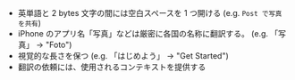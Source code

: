 - 英単語と 2 bytes 文字の間には空白スペースを 1 つ開ける (e.g. `Post で写真を共有`)
- iPhone のアプリ名「写真」などは厳密に各国の名称に翻訳する。 (e.g. 「写真」 -> "Foto")
- 視覚的な長さを保つ (e.g. 「はじめよう」 -> "Get Started")
- 翻訳の依頼には、使用されるコンテキストを提供する
